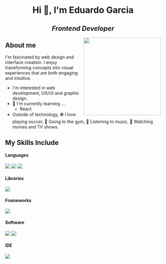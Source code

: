 <h1 align="center">Hi 👋, I'm Eduardo Garcia</h1>
<h2 align="center"><i>Frontend Developer</i></h2>

<picture> <img align="right" src="https://github.com/7oSkaaa/7oSkaaa/blob/main/Images/Right_Side.gif?raw=true" width = 250px></picture>
<!-- <picture> <img align="right" src="https://media0.giphy.com/media/v1.Y2lkPTc5MGI3NjExZjljNXUxemVncWRjd3ozeTNta3F2aWs3bGd1YjN6bzcxZzRxa2s4dSZlcD12MV9pbnRlcm5hbF9naWZfYnlfaWQmY3Q9Zw/VekcnHOwOI5So/giphy.gif" width = 200px></picture> -->

<h2>About me</h2>

I'm fascinated by web design and interface creation. I enjoy transforming concepts into visual experiences that are both engaging and intuitive.
- I'm interested in web development, UX/UI and graphic design.
- 🌱 I'm currently learning ...
  - React
- Outside of technology, ⚽ I love playing soccer, 💪 Going to the gym, 🎵 Listening to music, 🍿 Watching movies and TV shows.

<h2>My Skills Include</h2>

<h4> Languages </h4>
<span> 
  <img src="https://img.shields.io/badge/HTML5-E34F26?style=for-the-badge&logo=html5&logoColor=white">
  <img src="https://img.shields.io/badge/CSS3-1572B6?style=for-the-badge&logo=css3&logoColor=white">
  <img src="https://img.shields.io/badge/JavaScript-F7DF1E?style=for-the-badge&logo=javascript&logoColor=black">
</span>

<h4> Libraries </h4>
<span>
  <img src="https://img.shields.io/badge/react-%2320232a.svg?style=for-the-badge&logo=react&logoColor=%2361DAFB">
</span>

<h4> Frameworks </h4>
<span>
  <img src="https://img.shields.io/badge/tailwindcss-%2338B2AC.svg?style=for-the-badge&logo=tailwind-css&logoColor=white">
</span>

<h4> Software </h4>
<span>
  <img src="https://img.shields.io/badge/affinity%20desginer-%231B72BE.svg?style=for-the-badge&logo=affinity-designer&logoColor=white">
  <img src="https://img.shields.io/badge/affinityphoto-%237E4DD2.svg?style=for-the-badge&logo=affinity-photo&logoColor=white">
</span>

<h4> IDE </h4>
<span>
<img src="https://img.shields.io/badge/Visual_Studio_Code-0078D4?style=for-the-badge&logo=visual%20studio%20code&logoColor=white">
</span>
